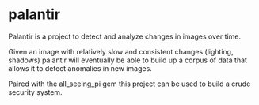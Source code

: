 palantir
========
Palantir is a project to detect and analyze changes in images over time.

Given an image with relatively slow and consistent changes (lighting, shadows) palantir will eventually be able to build up a corpus of data that allows it to detect anomalies in new images.

Paired with the all_seeing_pi gem this project can be used to build a crude security system.

